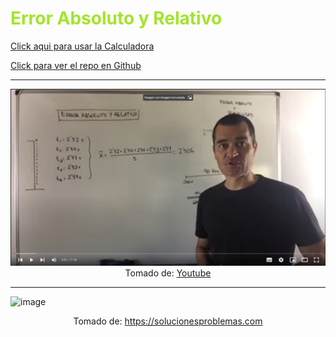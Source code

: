 <h1 style="color: #a2e52a">Error Absoluto y Relativo</h1>

[Click aqui para usar la Calculadora](https://andresflorez0799.github.io/calculadora/src/index.html)

<a href="https://github.com/andresflorez0799/calculadora" target="_blank">Click para ver el repo en Github</a>

<hr />
<p align="center">
  <a href="[https://youtu.be/3-ikI6ZxBZA](https://www.youtube.com/watch?v=bhlCrzn_rGU&list=RDLVbhlCrzn_rGU&index=1)" target="_blank"><img src="src/img/img-preview-video.png"></a>
  <caption>Tomado de: 
  <a href="https://www.youtube.com/watch?v=bhlCrzn_rGU&list=RDLVbhlCrzn_rGU&index=1" target="_blank">Youtube</a>
  </caption>
</p>
<hr />


![image](https://user-images.githubusercontent.com/52682774/219882114-4947f7af-db41-42e3-ad8e-f29df1346122.png)
<p align="center">
  <caption>Tomado de: 
  <a href="https://solucionesproblemas.com/error-absoluto-y-error-relativo/" target="_blank">https://solucionesproblemas.com</a>
  </caption>
</p>
